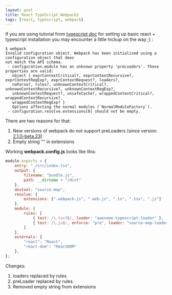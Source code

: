```yaml
---
layout: post
title: React TypeScript Webpack2
tags: [react, typescript, webpack]
---
```

If you are using tutorial from [typescript doc](https://www.typescriptlang.org/docs/handbook/react-&-webpack.html) for setting up basic react + typescript installation you may encounter a little hickup on the way ;) :

```
$ webpack
Invalid configuration object. Webpack has been initialised using a configuration object that does 
not match the API schema.
 - configuration.module has an unknown property 'preLoaders'. These properties are valid:
   object { exprContextCritical?, exprContextRecursive?, exprContextRegExp?, exprContextRequest?, loaders?,
   noParse?, rules?, unknownContextCritical?, unknownContextRecursive?, unknownContextRegExp?, 
   unknownContextRequest?, unsafeCache?, wrappedContextCritical?, wrappedContextRecursive?, 
   wrappedContextRegExp? }
   Options affecting the normal modules (`NormalModuleFactory`).
 - configuration.resolve.extensions[0] should not be empty.
```

There are two reasons for that:

1. New versions of webpack do not support preLoaders (since version [2.1.0-beta.23](https://github.com/webpack/webpack/releases/tag/v2.1.0-beta.23))
2. Empty string "" in extensions

Working **webpack.config.js** looks like this:

```javascript
module.exports = {
    entry: "./src/index.tsx",
    output: {
        filename: "bundle.js",
        path: __dirname + "/dist"
    },
    devtool: "source-map",
    resolve: {
        extensions: [".webpack.js", ".web.js", ".ts", ".tsx", ".js"]
    },
    module: {
        rules: [
            { test: /\.tsx?$/, loader: "awesome-typescript-loader" },
            { test: /\.js$/, enforce: "pre", loader: "source-map-loader" }
        ]
    },
    externals: {
        "react": "React",
        "react-dom": "ReactDOM"
    },
};
```

Changes:
1. loaders replaced by rules
2. preLoader replaced by rules
3. Removed empty string from extensions